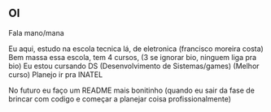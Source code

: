 ## OI

Fala mano/mana

Eu aqui, estudo na escola tecnica lá, de eletronica (francisco moreira costa)
Bem massa essa escola, tem 4 cursos, (3 se ignorar bio, ninguem liga pra bio)
Eu estou cursando DS (Desenvolvimento de Sistemas/games) (Melhor curso)
Planejo ir pra INATEL

No futuro eu faço um README mais bonitinho (quando eu sair da fase de brincar com codigo e começar a planejar coisa profissionalmente)
